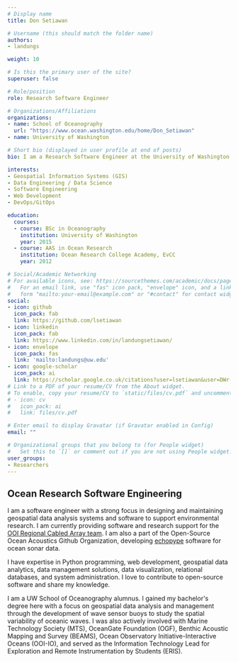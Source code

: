 ```yaml
---
# Display name
title: Don Setiawan

# Username (this should match the folder name)
authors:
- landungs

weight: 10

# Is this the primary user of the site?
superuser: false

# Role/position
role: Research Software Engineer

# Organizations/Affiliations
organizations:
- name: School of Oceanography
  url: "https://www.ocean.washington.edu/home/Don_Setiawan"
- name: University of Washington

# Short bio (displayed in user profile at end of posts)
bio: I am a Research Software Engineer at the University of Washington with a strong focus in designing, developing, and maintaining scientific data analysis systems. I am a contributor to various open source software. I learning new technologies and apply them in my work.

interests:
- Geospatial Information Systems (GIS)
- Data Engineering / Data Science
- Software Engineering
- Web Development
- DevOps/GitOps

education:
  courses:
  - course: BSc in Oceanography
    institution: University of Washington
    year: 2015
  - course: AAS in Ocean Research
    institution: Ocean Research College Academy, EvCC
    year: 2012

# Social/Academic Networking
# For available icons, see: https://sourcethemes.com/academic/docs/page-builder/#icons
#   For an email link, use "fas" icon pack, "envelope" icon, and a link in the
#   form "mailto:your-email@example.com" or "#contact" for contact widget.
social:
- icon: github
  icon_pack: fab
  link: https://github.com/lsetiawan
- icon: linkedin
  icon_pack: fab
  link: https://www.linkedin.com/in/landungsetiawan/
- icon: envelope
  icon_pack: fas
  link: 'mailto:landungs@uw.edu'
- icon: google-scholar
  icon_pack: ai
  link: https://scholar.google.co.uk/citations?user=lsetiawan&user=DWr-V0AAAAAJ
# Link to a PDF of your resume/CV from the About widget.
# To enable, copy your resume/CV to `static/files/cv.pdf` and uncomment the lines below.
# - icon: cv
#   icon_pack: ai
#   link: files/cv.pdf

# Enter email to display Gravatar (if Gravatar enabled in Config)
email: ""

# Organizational groups that you belong to (for People widget)
#   Set this to `[]` or comment out if you are not using People widget.
user_groups:
- Researchers
---
```


## Ocean Research Software Engineering

I am a software engineer with a strong focus in designing and maintaining geospatial data analysis systems and software to support environmental research. I am currently providing software and research support for the [OOI Regional Cabled Array team](https://interactiveoceans.washington.edu/). I am also a part of the Open-Source Ocean Acoustics Github Organization, developing [echopype](https://github.com/OSOceanAcoustics/echopype) software for ocean sonar data.

I have expertise in Python programming, web development, geospatial data analytics, data management solutions, data visualization, relational databases, and system administration. I love to contribute to open-source software and share my knowledge.

I am a UW School of Oceanography alumnus. I gained my bachelor's degree here with a focus on geospatial data analysis and management through the development of wave sensor buoys to study the spatial variability of oceanic waves. I was also actively involved with Marine Technology Society (MTS), OceanGate Foundation (OGF), Benthic Acoustic Mapping and Survey (BEAMS), Ocean Observatory Initiative-Interactive Oceans (OOI-IO), and served as the Information Technology Lead for Exploration and Remote Instrumentation by Students (ERIS).
